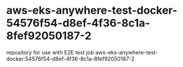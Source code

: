 # aws-eks-anywhere-test-docker-54576f54-d8ef-4f36-8c1a-8fef92050187-2
repository for use with E2E test job aws-eks-anywhere-test-docker:54576f54-d8ef-4f36-8c1a-8fef92050187-2

